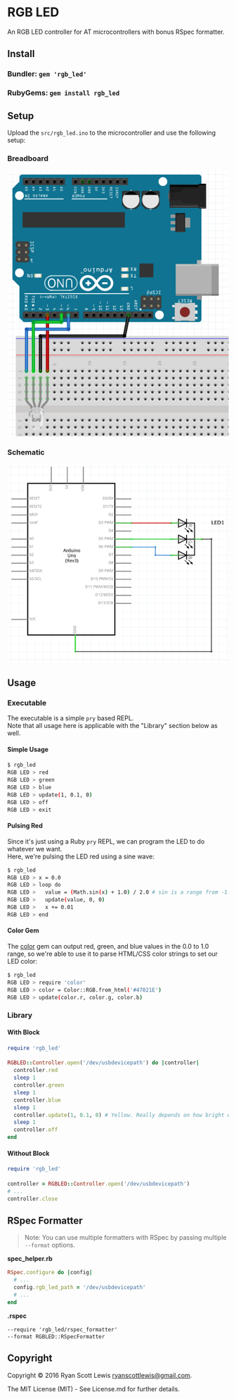 # RGB LED

An RGB LED controller for AT microcontrollers with bonus RSpec formatter.

## Install

### Bundler: `gem 'rgb_led'`

### RubyGems: `gem install rgb_led`

## Setup

Upload the `src/rgb_led.ino` to the microcontroller and use the following setup:

### Breadboard

![Breadboard](images/Breadboard.png)

### Schematic

![Schematic](images/Schematic.png)

## Usage

### Executable

The executable is a simple `pry` based REPL.  
Note that all usage here is applicable with the "Library" section below as well.

#### Simple Usage

```sh
$ rgb_led
RGB LED > red
RGB LED > green
RGB LED > blue
RGB LED > update(1, 0.1, 0)
RGB LED > off
RGB LED > exit
```

#### Pulsing Red

Since it's just using a Ruby `pry` REPL, we can program the LED to do whatever we want.  
Here, we're pulsing the LED red using a sine wave:

```sh
$ rgb_led
RGB LED > x = 0.0
RGB LED > loop do
RGB LED >   value = (Math.sin(x) + 1.0) / 2.0 # sin is a range from -1.0 to 1.0, so we modify it to a 0.0...1.0 range
RGB LED >   update(value, 0, 0)
RGB LED >   x += 0.01
RGB LED > end
```

#### Color Gem

The [color](https://github.com/halostatue/color) gem can output red, green, and blue values in the 0.0 to 1.0 range, so we're able to use it to parse HTML/CSS color strings to set our LED color:

```sh
$ rgb_led
RGB LED > require 'color'
RGB LED > color = Color::RGB.from_html('#47021E')
RGB LED > update(color.r, color.g, color.b)
```

### Library

#### With Block

```rb
require 'rgb_led'

RGBLED::Controller.open('/dev/usbdevicepath') do |controller|
  controller.red
  sleep 1
  controller.green
  sleep 1
  controller.blue
  sleep 1
  controller.update(1, 0.1, 0) # Yellow. Really depends on how bright each diode is within the LED
  sleep 1
  controller.off
end
```

#### Without Block

```rb
require 'rgb_led'

controller = RGBLED::Controller.open('/dev/usbdevicepath')
# ...
controller.close
```

## RSpec Formatter

> Note: You can use multiple formatters with RSpec by passing multiple `--format` options.

**spec_helper.rb**

```rb
RSpec.configure do |config|
  # ...
  config.rgb_led_path = '/dev/usbdevicepath'
  # ...
end
```

**.rspec**

```
--require 'rgb_led/rspec_formatter'
--format RGBLED::RSpecFormatter
```

## Copyright

Copyright © 2016 Ryan Scott Lewis <ryanscottlewis@gmail.com>.

The MIT License (MIT) - See License.md for further details.

